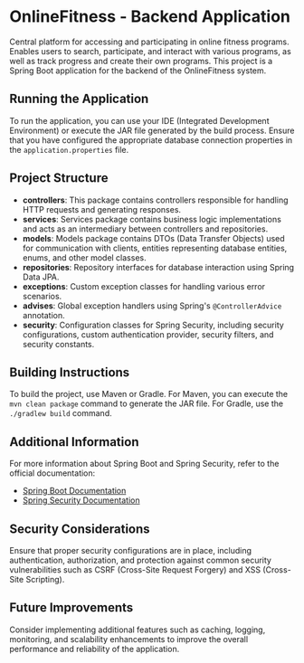 # OnlineFitness - Backend Application

Central platform for accessing and participating in online fitness programs. Enables users to search, participate, and interact with various programs, as well as track progress and create their own programs. This project is a Spring Boot application for the backend of the OnlineFitness system.

## Running the Application

To run the application, you can use your IDE (Integrated Development Environment) or execute the JAR file generated by the build process. Ensure that you have configured the appropriate database connection properties in the `application.properties` file.

## Project Structure

- **controllers**: This package contains controllers responsible for handling HTTP requests and generating responses.
- **services**: Services package contains business logic implementations and acts as an intermediary between controllers and repositories.
- **models**: Models package contains DTOs (Data Transfer Objects) used for communication with clients, entities representing database entities, enums, and other model classes.
- **repositories**: Repository interfaces for database interaction using Spring Data JPA.
- **exceptions**: Custom exception classes for handling various error scenarios.
- **advises**: Global exception handlers using Spring's `@ControllerAdvice` annotation.
- **security**: Configuration classes for Spring Security, including security configurations, custom authentication provider, security filters, and security constants.

## Building Instructions

To build the project, use Maven or Gradle. For Maven, you can execute the `mvn clean package` command to generate the JAR file. For Gradle, use the `./gradlew build` command.

## Additional Information

For more information about Spring Boot and Spring Security, refer to the official documentation:
- [Spring Boot Documentation](https://docs.spring.io/spring-boot/docs/current/reference/html/index.html)
- [Spring Security Documentation](https://docs.spring.io/spring-security/site/docs/current/reference/html5/)

## Security Considerations

Ensure that proper security configurations are in place, including authentication, authorization, and protection against common security vulnerabilities such as CSRF (Cross-Site Request Forgery) and XSS (Cross-Site Scripting).

## Future Improvements

Consider implementing additional features such as caching, logging, monitoring, and scalability enhancements to improve the overall performance and reliability of the application.

